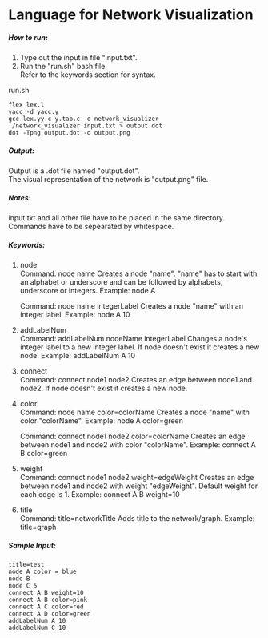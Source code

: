 # Language for Network Visualization

##### How to run:

1. Type out the input in file "input.txt".<br>
2. Run the "run.sh" bash file.<br>
   Refer to the keywords section for syntax.<br>

run.sh

```
flex lex.l
yacc -d yacc.y
gcc lex.yy.c y.tab.c -o network_visualizer
./network_visualizer input.txt > output.dot
dot -Tpng output.dot -o output.png
```

##### Output:
Output is a .dot file named "output.dot".<br>
The visual representation of the network is "output.png" file.<br>

##### Notes:
input.txt and all other file have to be placed in the same directory.<br>
Commands have to be sepearated by whitespace.<br>

##### Keywords:

1. node<br>
   Command: node name
   Creates a node "name". "name" has to start with an alphabet or underscore and can be followed by alphabets, underscore or integers.
   Example: node A

   Command: node name integerLabel
   Creates a node "name" with an integer label.
   Example: node A 10 <br>
2. addLabelNum<br>
   Command: addLabelNum nodeName integerLabel
   Changes a node's integer label to a new integer label. If node doesn't exist it creates a new node.
   Example: addLabelNum A 10 <br>
3. connect<br>
   Command: connect node1 node2
   Creates an edge between node1 and node2. If node doesn't exist it creates a new node.<br>
4. color<br>
   Command: node name color=colorName
   Creates a node "name" with color "colorName".
   Example: node A color=green

   Command: connect node1 node2 color=colorName
   Creates an edge between node1 and node2 with color "colorName".
   Example: connect A B color=green <br>
5. weight<br>
   Command: connect node1 node2 weight=edgeWeight
   Creates an edge between node1 and node2 with weight "edgeWeight". Default weight for each edge is 1.
   Example: connect A B weight=10 <br>
6. title<br>
   Command: title=networkTitle
   Adds title to the network/graph.
   Example: title=graph <br>

##### Sample Input:

```
title=test
node A color = blue
node B 
node C 5
connect A B weight=10
connect A B color=pink
connect A C color=red
connect A D color=green
addLabelNum A 10
addLabelNum C 10
```
